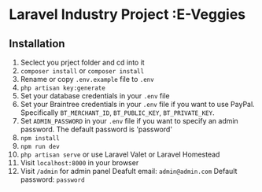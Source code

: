 
# Laravel Industry Project :E-Veggies


## Installation

1. Seclect you prject folder and cd into it
1. `composer install` or `composer install`
1. Rename or copy `.env.example` file to `.env`
1. `php artisan key:generate`
1. Set your database credentials in your `.env` file
1. Set your Braintree credentials in your `.env` file if you want to use PayPal. Specifically `BT_MERCHANT_ID`, `BT_PUBLIC_KEY`, `BT_PRIVATE_KEY`.
1. Set `ADMIN_PASSWORD` in your `.env` file if you want to specify an admin password. The default password is 'password'
1. `npm install`
1. `npm run dev`
1. `php artisan serve` or use Laravel Valet or Laravel Homestead
1. Visit `localhost:8000` in your browser
1. Visit `/admin`  for admin panel 
   Deafult email: `admin@admin.com` 
   Default password: `password` 


